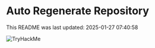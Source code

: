 # Auto Regenerate Repository

This README was last updated: 2025-01-27 07:40:58

 ![TryHackMe](https://tryhackme.com/badge/533634)